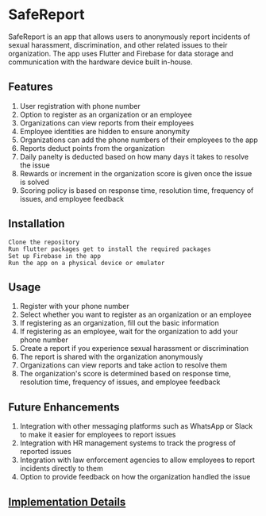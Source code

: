 # SafeReport

SafeReport is an app that allows users to anonymously report incidents of sexual harassment, discrimination, and other related issues to their organization. The app uses Flutter and Firebase for data storage and communication with the hardware device built in-house.

## Features

1. User registration with phone number
2. Option to register as an organization or an employee
3. Organizations can view reports from their employees
4. Employee identities are hidden to ensure anonymity
5. Organizations can add the phone numbers of their employees to the app
6. Reports deduct points from the organization
7. Daily panelty is deducted based on how many days it takes to resolve the issue
8. Rewards or increment in the organization score is given once the issue is solved
9. Scoring policy is based on response time, resolution time, frequency of issues, and employee feedback

## Installation

```
Clone the repository
Run flutter packages get to install the required packages
Set up Firebase in the app
Run the app on a physical device or emulator
```


## Usage

1. Register with your phone number
2. Select whether you want to register as an organization or an employee
3. If registering as an organization, fill out the basic information
4. If registering as an employee, wait for the organization to add your phone number
5. Create a report if you experience sexual harassment or discrimination
6. The report is shared with the organization anonymously
7. Organizations can view reports and take action to resolve them
8. The organization's score is determined based on response time, resolution time, frequency of issues, and employee feedback

## Future Enhancements

1. Integration with other messaging platforms such as WhatsApp or Slack to make it easier for employees to report issues
2. Integration with HR management systems to track the progress of reported issues
3. Integration with law enforcement agencies to allow employees to report incidents directly to them
4. Option to provide feedback on how the organization handled the issue

## [Implementation Details](/SWDoc/implementation.md)